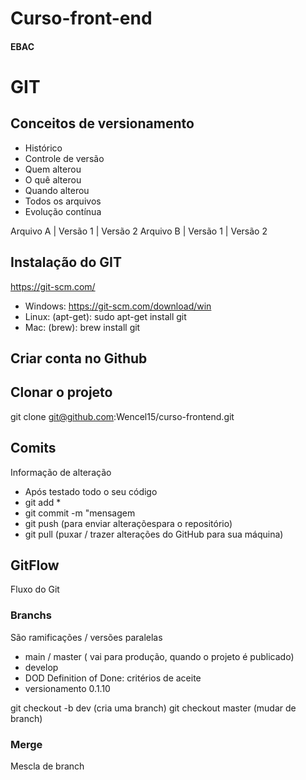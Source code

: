 # Curso-front-end

#### EBAC

# GIT
## Conceitos de versionamento
 - Histórico
 - Controle de versão
 - Quem alterou
 - O quê alterou
 - Quando alterou
 - Todos os arquivos
 - Evolução contínua
 
 Arquivo A  |  Versão 1  |  Versão 2
 Arquivo B  |  Versão 1  |  Versão 2
 
 ## Instalação do GIT
 https://git-scm.com/
 
 - Windows: https://git-scm.com/download/win
 - Linux: (apt-get): sudo apt-get install git
 - Mac: (brew): brew install git

## Criar conta no Github

## Clonar o projeto
git clone git@github.com:Wencel15/curso-frontend.git

## Comits
Informação de alteração
- Após testado todo o seu código
- git add *
- git commit -m "mensagem
- git push (para enviar alteraçõespara o repositório)
- git pull (puxar / trazer alterações do GitHub para sua máquina)


## GitFlow
Fluxo do Git

### Branchs
São ramificações / versões paralelas

 - main / master ( vai para produção, quando o projeto é publicado)
 - develop
 - DOD Definition of Done: critérios de aceite
 - versionamento 0.1.10

 git checkout -b dev (cria uma branch)
 git checkout master (mudar de branch)

 ### Merge
 Mescla de branch
